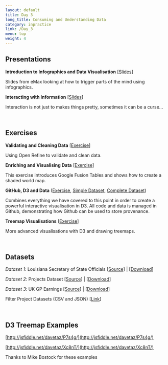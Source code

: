 ```yaml
---
layout: default
title: Day 3
long_title: Consuming and Understanding Data
category: inpractice
link: /Day_3
menu: top
weight: 4
---
```


## **Presentations**
**Introduction to Infographics and Data Visualisation** \[[Slides](/resources/Infographics.pdf)\]

Slides from eMax looking at how to trigger parts of the mind using infographics.

**Interacting with Information** \[[Slides](/resources/Interaction.pdf)\]

Interaction is not just to makes things pretty, sometimes it can be a curse... 

<br>

## **Exercises**
**Validating and Cleaning Data** \[[Exercise](/resources/Cleaning_Exercise.pdf)\]

Using Open Refine to validate and clean data.



**Enriching and Visualising Data** \[[Exercise](/resources/Enriching_and_Visualising_Data.pdf)\]

This exercise introduces Google Fusion Tables and shows how to create a shaded world map.

**GitHub, D3 and Data** ([Exercise](/resources/Github_D3_and_Data.pdf), [Simple Dataset](/resources/population.csv), [Complete Dataset](http://data.worldbank.org/indicator/SP.POP.TOTL))

Combines everything we have covered to this point in order to create a powerful interactive visualisation in D3. All code and data is managed in Github, demonstrating how Github can be used to store provenance.

**Treemap Visualisations** \[[Exercise](/resources/Treemap_Visualisations.pdf)\]

More advanced visualisations with D3 and drawing treemaps.

<br> 

## **Datasets**

*Dataset 1*: Louisiana Secretary of State Officials \[[Source](http://www.sos.la.gov/tabid/136/default.aspx)\] | \[[Download](/resources/ElectedOfficials.xls)\] 
 
*Dataset 2*: Projects Dataset \[[Source](https://www.itdashboard.gov/data_feeds)\] | \[[Download](/resources/Projects_Modified.csv)\] 
 
*Dataset 3*: UK GP Earnings \[[Source](http://data.gov.uk/dataset/gp-earnings-and-expenses-2009-10)\] | \[[Download](/resources/gp_info.csv)\] 

Filter Project Datasets (CSV and JSON) \[[Link](/resources/selected_project_data.zip)\]

<br>

## **D3 Treemap Examples**

[http://jsfiddle.net/davetaz/P7s4g/](http://jsfiddle.net/davetaz/P7s4g/)

[http://jsfiddle.net/davetaz/Xc8nT/](http://jsfiddle.net/davetaz/Xc8nT/)

Thanks to Mike Bostock for these examples
